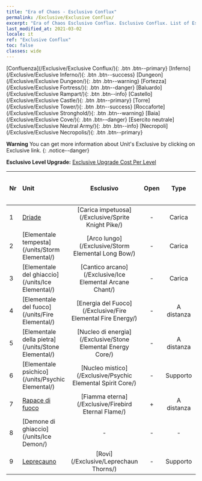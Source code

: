 ```yaml
---
title: "Era of Chaos - Esclusivo Conflux"
permalink: /Exclusive/Exclusive Conflux/
excerpt: "Era of Chaos Esclusivo Conflux. Esclusivo Conflux. List of Esclusivo Conflux in Era of Chaos"
last_modified_at: 2021-03-02
locale: it
ref: "Exclusive Conflux"
toc: false
classes: wide
---
```

 [Confluenza](/Exclusive/Exclusive Conflux/){: .btn .btn--primary} [Inferno](/Exclusive/Exclusive Inferno/){: .btn .btn--success} [Dungeon](/Exclusive/Exclusive Dungeon/){: .btn .btn--warning} [Fortezza](/Exclusive/Exclusive Fortress/){: .btn .btn--danger} [Baluardo](/Exclusive/Exclusive Rampart/){: .btn .btn--info} [Castello](/Exclusive/Exclusive Castle/){: .btn .btn--primary} [Torre](/Exclusive/Exclusive Tower/){: .btn .btn--success} [Roccaforte](/Exclusive/Exclusive Stronghold/){: .btn .btn--warning} [Baia](/Exclusive/Exclusive Cove/){: .btn .btn--danger} [Esercito neutrale](/Exclusive/Exclusive Neutral Army/){: .btn .btn--info} [Necropoli](/Exclusive/Exclusive Necropolis/){: .btn .btn--primary} 

**Warning** You can get more information about Unit's Exclusive by clicking on Exclusive link. 
{: .notice--danger}

 **Esclusivo Level Upgrade:** [Exclusive Upgrade Cost Per Level](/Exclusive/ExclusiveUpgradeCostPerLevel/)

  | Nr |         Unit        | Esclusivo | Open  |    Type   |  Item to Rank UP      |  Skin   |
  |:---|:--------------------|:-------------:|:-----:|:---------:|:---------------------:|:-------:|
  | 1  | [Driade](/units/Sprite/) | [Carica impetuosa](/Exclusive/Sprite Knight Pike/) | - | Carica | - | - |
  | 2  | [Elementale tempesta](/units/Storm Elemental/) | [Arco lungo](/Exclusive/Storm Elemental Long Bow/) | - | Carica | - | - |
  | 3  | [Elementale del ghiaccio](/units/Ice Elemental/) | [Cantico arcano](/Exclusive/Ice Elemental Arcane Chant/) | - | Carica | - | - |
  | 4  | [Elementale del fuoco](/units/Fire Elemental/) | [Energia del Fuoco](/Exclusive/Fire Elemental Fire Energy/) | - | A distanza | - | - |
  | 5  | [Elementale della pietra](/units/Stone Elemental/) | [Nucleo di energia](/Exclusive/Stone Elemental Energy Core/) | - | A distanza | - | - |
  | 6  | [Elementale psichico](/units/Psychic Elemental/) | [Nucleo mistico](/Exclusive/Psychic Elemental Spirit Core/) | - | Supporto | - | - |
  | 7  | [Rapace di fuoco](/units/Firebird/) | [Fiamma eterna](/Exclusive/Firebird Eternal Flame/) | + | A distanza | - | - |
  | 8  | [Demone di ghiaccio](/units/Ice Demon/) | - | - | - | none | none |
  | 9  | [Leprecauno](/units/Leprechaun/) | [Rovi](/Exclusive/Leprechaun Thorns/) | - | Supporto | - | - |
